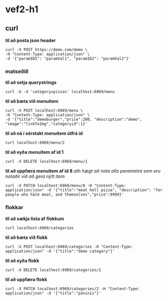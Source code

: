 # vef2-h1

## curl

**til að posta json header**
~~~
curl -X POST https://demo.com/demo \
-H "Content-Type: application/json" \
-d '{"paramID1": "paramVal1", "paramID2": "paramVal2"}'
~~~

### matseðill

**til að setja querystrings**
~~~
curl -G -d 'category=pizzas' localhost:6969/menu
~~~

**til að bæta við menuitem**
~~~
curl -X POST localhost:6969/menu \
-H "Content-Type: application/json" \
-d '{"title":"demoburger","price":200, "description":"demo", "image":"linkToImg","categoryid":1}' 
~~~

**til að ná í sérstakt menuitem útfrá id**
~~~
curl localhost:6969/menu/2
~~~

**til að eyða menuitem af id 1**
~~~
curl -X DELETE localhost:6969/menu/1
~~~

**til að uppfæra menuitem af id 8**
*ath hægt að nota alla parametra sem eru notaðir við að gera nýtt item*
~~~
curl -X PATCH localhost:6969/menu/8 -H "Content-Type: application/json" -d '{"title":"meat hell pizza", "description": "for people who hate meat, and themselves","price":9999}'
~~~

### flokkar

**til að sækja lista af flokkum**
~~~
curl localhost:6969/categories
~~~

**til að bæta við flokk**
~~~
curl -X POST localhost:6969/categories -H "Content-Type: application/json" -d '{"title":"demo category"}'
~~~

**til að eyða flokk**
~~~
curl -X DELETE localhost:6969/categories/1
~~~

**til að uppfæra flokk**
~~~
curl -X PATCH localhost:6969/categories/2 -H "Content-Type: application/json" -d '{"title":"paninis"}'
~~~